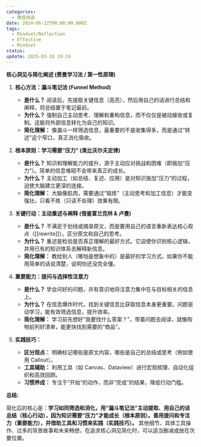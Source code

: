 ```yaml
---
categories:
  - 微信阅读
date: 2024-06-22T00:00:00.000Z
tags:
  - Mindset/Reflection
  - Effective
  - Mindset
status: 
update: 2025-03-18 19:19
---
```

**核心洞见与简化阐述 (费曼学习法 / 第一性原理)**

1.  **核心方法：漏斗笔记法 (Funnel Method)**
    *   **是什么？** 阅读后，先提取关键信息（高亮），然后用自己的话进行总结和阐释，将总结置于笔记最前。
    *   **为什么？** 强制自己主动思考、理解和重构信息，而不仅仅是被动接收或复制。这能将外部信息转化为自己的知识。
    *   **简化理解：** 像漏斗一样筛选信息，最重要的不是收集得多，而是通过“转述”这个窄口，真正消化吸收。

2.  **根本原则：学习需要“压力” (类比沃尔夫定律)**
    *   **是什么？** 知识和理解能力的提升，源于主动应对挑战和困难（即施加“压力”）。简单的信息堆砌不会带来真正的成长。
    *   **为什么？** 主动加工（如总结、复述、应用）是对知识施加“压力”的过程，迫使大脑建立更深的连接。
    *   **简化理解：** 大脑像肌肉，需要通过“锻炼”（主动思考和加工信息）才能变强壮。只看不练（只读不处理）效果有限。

3.  **关键行动：主动重述与阐释 (借鉴富兰克林 & 卢曼)**
    *   **是什么？** 不满足于划线或摘录原文，而是要用自己的语言重新表达核心观点（[[rewrite]]）。区分原文和自己的思考。
    *   **为什么？** 重述是检验是否真正理解的最好方式。它迫使你识别核心逻辑，并用已有的知识体系去解释新信息。
    *   **简化理解：** 教给别人（哪怕是想象中的）是最好的学习方式。如果你不能用简单的话说清楚，说明你还没完全懂。

4.  **重要能力：提问与选择性注意力**
    *   **是什么？** 学会问好的问题，并有意识地将注意力集中在与目标相关的信息上。
    *   **为什么？** 在信息爆炸时代，找到关键信息比获取信息本身更重要。问题驱动学习，能有效筛选信息，提升效率。
    *   **简化理解：** 学习前先想好“我要找什么答案？”，带着问题去阅读，就像购物前列好清单，能更快找到需要的“商品”。

5.  **实践技巧：**
    *   **区分观点：** 明确标记哪些是原文内容，哪些是自己的总结或思考（例如使用 Callout）。
    *   **工具辅助：** 利用工具（如 Canvas、Dataview）进行宏观梳理、自动化组织和高效回顾。
    *   **习惯养成：** 专注于“开始”的动作，而非“完成”的结果，降低行动门槛。


**总结:**

简化后的核心是：**学习如同筛选和消化，用“漏斗笔记法”主动提取、用自己的话总结（核心行动），因为知识需要“压力”才能成长（根本原则）。善用提问和专注力（重要能力），并借助工具和习惯来实践（实践技巧）。** 其他细节、具体工具操作、过多的背景故事和未来畅想，在追求核心洞见简化时，可以适当删减或放在次要位置。